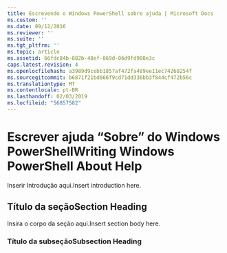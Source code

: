 ```yaml
---
title: Escrevendo o Windows PowerShell sobre ajuda | Microsoft Docs
ms.custom: ''
ms.date: 09/12/2016
ms.reviewer: ''
ms.suite: ''
ms.tgt_pltfrm: ''
ms.topic: article
ms.assetid: 66fdc84b-882b-48ef-869d-06d9fd908e3c
caps.latest.revision: 4
ms.openlocfilehash: a3989d9cebb1857af472fa489ee11ec74268254f
ms.sourcegitcommit: b6871f21bd666f9cd71dd336bb3f844cf472b56c
ms.translationtype: MT
ms.contentlocale: pt-BR
ms.lasthandoff: 02/03/2019
ms.locfileid: "56857582"
---
```

# <a name="writing-windows-powershell-about-help"></a><span data-ttu-id="b247b-102">Escrever ajuda “Sobre” do Windows PowerShell</span><span class="sxs-lookup"><span data-stu-id="b247b-102">Writing Windows PowerShell About Help</span></span>

<span data-ttu-id="b247b-103">Inserir Introdução aqui.</span><span class="sxs-lookup"><span data-stu-id="b247b-103">Insert introduction here.</span></span>

## <a name="section-heading"></a><span data-ttu-id="b247b-104">Título da seção</span><span class="sxs-lookup"><span data-stu-id="b247b-104">Section Heading</span></span>

 <span data-ttu-id="b247b-105">Insira o corpo da seção aqui.</span><span class="sxs-lookup"><span data-stu-id="b247b-105">Insert section body here.</span></span>

### <a name="subsection-heading"></a><span data-ttu-id="b247b-106">Título da subseção</span><span class="sxs-lookup"><span data-stu-id="b247b-106">Subsection Heading</span></span>
